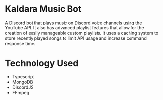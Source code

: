 # Kaldara Music Bot
A Discord bot that plays music on Discord voice channels using the YouTube API. It also has advanced playlist features that allow for the creation of easily manageable custom playlists. It uses a caching system to store recently played songs to limit API usage and increase command response time.

# Technology Used
- Typescript
- MongoDB
- DiscordJS
- FFmpeg
